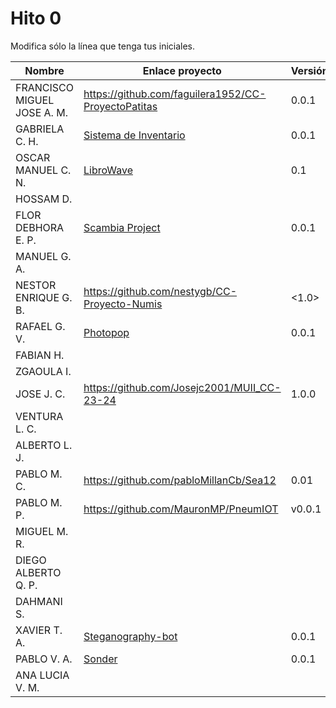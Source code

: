 # Hito 0

Modifica sólo la línea que tenga tus iniciales.

| Nombre       | Enlace proyecto                                                                    | Versión      |
| --------------- | ----------------------------------------------------------------------- | -------------- |
|  FRANCISCO MIGUEL JOSE A. M.    | <!--enlace-->https://github.com/faguilera1952/CC-ProyectoPatitas| <!--version-->0.0.1 |
|  GABRIELA C. H.   | [Sistema de Inventario](https://github.com/gabrielacampoverde/CC_Gabriela)  | 0.0.1 |
|  OSCAR MANUEL C. N.   | [LibroWave](https://github.com/Kikin90/proy-cc) | 0.1 |
|  HOSSAM D.   | <!--enlace-->                                                           | <!--versión--> |
|  FLOR DEBHORA E. P.   | [Scambia Project](https://github.com/florescobar/Scambia-PracticasCC-UGR) | 0.0.1 |
|  MANUEL G. A.  | <!--enlace-->                                                           | <!--versión--> |
|  NESTOR ENRIQUE G. B.   | <https://github.com/nestygb/CC-Proyecto-Numis>                 | <1.0> |
|  RAFAEL G. V.  | [Photopop](https://github.com/rafaguzmanval/practicaCC)                 | 0.0.1 |
|  FABIAN H.   | <!--enlace-->                                                           | <!--versión--> |
|  ZGAOULA I.   | <!--enlace-->                                                           | <!--versión--> |
|  JOSE J. C.   | https://github.com/Josejc2001/MUII_CC-23-24                   | 1.0.0 | 
|  VENTURA L. C.   | <!--enlace-->                                                           | <!--versión--> |
|  ALBERTO L. J.   | <!--enlace-->                                                           | <!--versión--> |
|  PABLO M. C.   | https://github.com/pabloMillanCb/Sea12                                                          | 0.01 |
|  PABLO M. P. | https://github.com/MauronMP/PneumIOT | v0.0.1 |
|  MIGUEL M. R.  | <!--enlace-->                                                           | <!--versión--> |
|  DIEGO ALBERTO Q. P.   | <!--enlace-->                                                           | <!--versión--> |
|  DAHMANI S.   | <!--enlace-->                                                           | <!--versión--> |
|  XAVIER T. A.   | [Steganography-bot](https://github.com/dext0s/cc-project-steganography-telegram-bot)   | 0.0.1 |
|  PABLO V. A.   | [Sonder](https://github.com/Valenz23/Sonder)                                | 0.0.1 |
|  ANA LUCIA V. M.   | <!--enlace-->                                                           | <!--versión--> |
